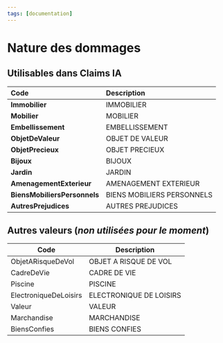 ```yaml
---
tags: [documentation]
---
```


# Nature des dommages

## Utilisables dans Claims IA

| Code                         | Description                |
| :--------------------------- | :------------------------- |
| **Immobilier**               | IMMOBILIER                 |
| **Mobilier**                 | MOBILIER                   |
| **Embellissement**           | EMBELLISSEMENT             |
| **ObjetDeValeur**            | OBJET DE VALEUR            |
| **ObjetPrecieux**            | OBJET PRECIEUX             |
| **Bijoux**                   | BIJOUX                     |
| **Jardin**                   | JARDIN                     |
| **AmenagementExterieur**     | AMENAGEMENT EXTERIEUR      |
| **BiensMobiliersPersonnels** | BIENS MOBILIERS PERSONNELS |
| **AutresPrejudices**         | AUTRES PREJUDICES          |

## Autres valeurs (_non utilisées pour le moment_)

| Code                  | Description             |
| --------------------- | ----------------------- |
| ObjetARisqueDeVol     | OBJET A RISQUE DE VOL   |
| CadreDeVie            | CADRE DE VIE            |
| Piscine               | PISCINE                 |
| ElectroniqueDeLoisirs | ELECTRONIQUE DE LOISIRS |
| Valeur                | VALEUR                  |
| Marchandise           | MARCHANDISE             |
| BiensConfies          | BIENS CONFIES           |
